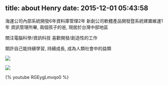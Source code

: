 title: about Henry
date: 2015-12-01 05:43:58
---



海運公司內部系統開發6年資料庫管理2年
新創公司軟體產品開發暨系統建置維運1年
資訊管理所畢, 兩個孩子的爸, 現居於台灣中部地區



關注電腦科學/資訊科技
喜歡開發/創造性的工作


期許自己能持續學習, 持續成長, 成為人類社會中的益類

![](https://dl.dropboxusercontent.com/u/16245733/%251Dhenry-resume-infograph.jpg)

![](https://dl.dropboxusercontent.com/u/16245733/henry-timeline-infograph.jpg)

{% youtube RGEygLmvqo0 %}